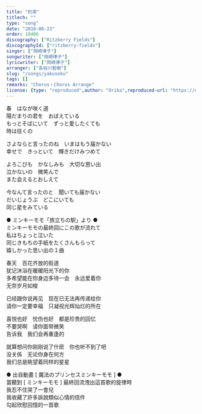 ```yaml
---
title: "約束"
titlech: ""
type: "song"
date: "2010-08-23"
order: 10406
discography: ["Ritzberry Fields"]
discographyId: ["ritzberry-fields"]
singer: ["岡崎律子"]
songwriter: ["岡崎律子"]
lyricwriter: ["岡崎律子"]
arranger: ["長谷川智樹"]
slug: "/songs/yakusoku"
tags: []
remarks: "Chorus・Chorus Arrange"
license: {type: "reproduced",author: "Orika",reproduced-url: "https://orikamushi.netlify.app/",reproduced-website: "織歌蟲網站"}
---
```


春　はなが咲く道   
陽だまりの君を　おぼえている   
もっとそばにいて　ずっと愛したくても   
時は往くの   
  
さよならと言ったのね　いまはもう届かない   
幸せで　きっといて　輝きだけみつめて   
  
よろこびも　かなしみも　大切な思い出   
泣かないの　微笑んで   
また会えるとおしえて   
  
今なんて言ったのと　聞いても届かない   
だいじょうぶ　どこにいても   
同じ星をみている  

  
  

  
● ミンキーモモ「旅立ちの駅」より ●  
ミンキーモモの最終回にこの歌が流れて  
私はちょっと泣いた  
同じきもちの手紙をたくさんもらって  
嬉しかった思い出の１曲  

<!-- 翻译 -->

春天　百花齐放的街道   
犹记沐浴在暖暖阳光下的你   
多希望能在你身边多待一会　永远爱着你   
无奈岁月如梭   
  
已经跟你说再见　现在已无法再传递给你   
请你一定要幸福　只凝视光辉灿烂的所在   
  
喜悦也好　忧伤也好　都是珍贵的回忆   
不要哭啊　请你面带微笑   
告诉我　我们会再重逢的   
  
就算想问你刚刚说了什麽　你也听不到了吧   
没关係　无论你身在何方   
我们总是眺望着同样的星星  

  
  

  
● 出自動畫 [ 魔法のプリンセスミンキーモモ \] ●  
當聽到 \[ ミンキーモモ \] 最終回流洩出這首歌的旋律時  
我忍不住哭了一會兒  
我收藏了許多訴說類似心情的信件  
勾起欣慰回憶的一首歌
